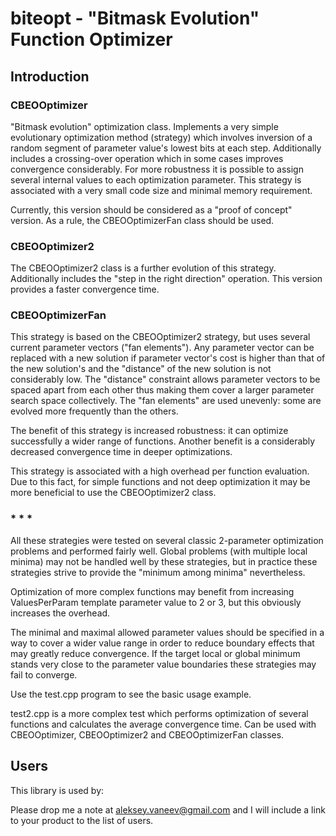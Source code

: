 # biteopt - "Bitmask Evolution" Function Optimizer #
## Introduction ##

### CBEOOptimizer ###

"Bitmask evolution" optimization class. Implements a very simple
evolutionary optimization method (strategy) which involves inversion of a
random segment of parameter value's lowest bits at each step. Additionally
includes a crossing-over operation which in some cases improves convergence
considerably. For more robustness it is possible to assign several internal
values to each optimization parameter. This strategy is associated with
a very small code size and minimal memory requirement.

Currently, this version should be considered as a "proof of concept" version.
As a rule, the CBEOOptimizerFan class should be used.

### CBEOOptimizer2 ###

The CBEOOptimizer2 class is a further evolution of this strategy. Additionally
includes the "step in the right direction" operation. This version provides a
faster convergence time.

### CBEOOptimizerFan ###

This strategy is based on the CBEOOptimizer2 strategy, but uses several
current parameter vectors ("fan elements"). Any parameter vector can be
replaced with a new solution if parameter vector's cost is higher than that
of the new solution's and the "distance" of the new solution is not
considerably low. The "distance" constraint allows parameter vectors to be
spaced apart from each other thus making them cover a larger parameter search
space collectively. The "fan elements" are used unevenly: some are evolved
more frequently than the others.

The benefit of this strategy is increased robustness: it can optimize
successfully a wider range of functions. Another benefit is a considerably
decreased convergence time in deeper optimizations.

This strategy is associated with a high overhead per function evaluation.
Due to this fact, for simple functions and not deep optimization it may be
more beneficial to use the CBEOOptimizer2 class.

### * * * ###

All these strategies were tested on several classic 2-parameter optimization
problems and performed fairly well. Global problems (with multiple local
minima) may not be handled well by these strategies, but in practice these
strategies strive to provide the "minimum among minima" nevertheless.

Optimization of more complex functions may benefit from increasing
ValuesPerParam template parameter value to 2 or 3, but this obviously
increases the overhead.

The minimal and maximal allowed parameter values should be specified in a way
to cover a wider value range in order to reduce boundary effects that may
greatly reduce convergence. If the target local or global minimum stands
very close to the parameter value boundaries these strategies may fail to
converge.

Use the test.cpp program to see the basic usage example.

test2.cpp is a more complex test which performs optimization of several
functions and calculates the average convergence time. Can be used with
CBEOOptimizer, CBEOOptimizer2 and CBEOOptimizerFan classes.

## Users ##
This library is used by:

Please drop me a note at aleksey.vaneev@gmail.com and I will include a link to
your product to the list of users.
